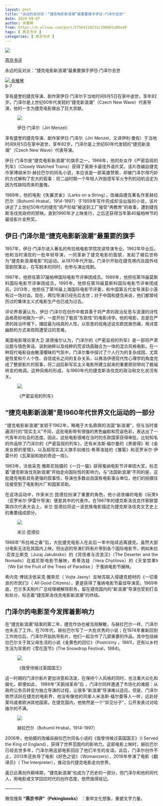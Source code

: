 ```yaml
---
layout: post
title: "永远的反对派：“捷克电影新浪潮”最重要旗手伊日·门泽尔去世"
date: 2020-09-07
author: 余雅琴
from: https://m.allnow.com/post/5f564110231c390001a06e40
tags: [ 燕京书评 ]
categories: [ 燕京书评 ]
---
```


<div class="main" data-v-7f77c10f="" data-v-c130297e="">
 <div class="head-img-wrap" data-v-7f77c10f="">
  <img class="head-img" data-v-7f77c10f="" src="//img.allhistory.com/5f5b4fb485139100018a16bb.jpg?imageView2/2/w/750"/>
  <!-- -->
 </div>
 <div class="column-wrap" data-v-7f77c10f="">
  <p class="column" data-v-7f77c10f="">
   <a class="column-link" data-v-7f77c10f="" href="/column/199">
    燕京书评
   </a>
   <!-- -->
  </p>
  <p class="title" data-v-7f77c10f="">
   永远的反对派：“捷克电影新浪潮”最重要旗手伊日·门泽尔去世
  </p>
 </div>
 <div class="author-wrap" data-v-7f77c10f="">
  <div class="left" data-v-7f77c10f="">
   <a class="single-avatar" data-v-7f77c10f="" href="/user/1053313">
    <img data-v-7f77c10f="" src="//pic.allhistory.com/T1LXCCBgET1RCvBVdK.jpg?imageView2/2/w/64"/>
   </a>
   <a class="single-name" data-v-7f77c10f="" href="/user/1053313">
    余雅琴
   </a>
   <div class="icon" data-v-7f77c10f="">
   </div>
  </div>
  <div class="time" data-v-7f77c10f="">
   9-7
  </div>
 </div>
 <div class="abstract-wrap" data-v-7f77c10f="">
  <p class="abstract" data-v-7f77c10f="">
   享有盛誉的捷克导演、剧作家伊日·门泽尔于当地时间9月5日在家中逝世，享年82岁。门泽尔是上世纪60年代发轫的“捷克新浪潮”（Czech New Wave）代表导演，他的一生为捷克电影做出了巨大贡献。
  </p>
 </div>
 <div data-v-7f77c10f="" id="article-content">
  <p>
  </p>
  <figure class="image-box dls-image-block dls-media-image">
   <img src="//img.allhistory.com/5f5637dd550c6f000106f058.jpg?imageView2/2/w/800"/>
   <figcaption class="dls-image-capture">
    <p>
     伊日·门泽尔（Jiri Menzel）
    </p>
   </figcaption>
  </figure>
  <p>
  </p>
  <p>
   享有盛誉的捷克导演、剧作家伊日·门泽尔（Jiri Menzel，又译伊利·曼佐）于当地时间9月5日在家中逝世，享年82岁。门泽尔是上世纪60年代发轫的“捷克新浪潮”（Czech New Wave）代表导演。
  </p>
  <p style="text-align: justify;">
  </p>
  <p style="text-align: justify;">
   伊日·门泽尔是“捷克电影新浪潮”的旗手之一。1966年，他的处女作《严密监视的列车》（Closely Watched Trains）获得了奥斯卡最佳外语片奖。该片改编自捷克作家博胡米尔·赫拉巴尔的同名小说，本应该是一部英雄赞歌，却被门泽尔用巧妙的方式解构了宏大的叙事：将二战时期一个年轻人炸毁德军军火专列的动机设定为因为性缺陷而来的羞愧。
  </p>
  <p style="text-align: justify;">
  </p>
  <p style="text-align: justify;">
   1969年，他的电影《失翼灵雀》（Larks on a String），改编自捷克著名作家赫拉巴尔（Bohumil Hrabal，1914-1997）于1959年写作完成却没出版的小说，该片讲述了上世纪50年代的捷克“资产阶级”被送到工厂接受“再教育”的故事，遭到捷克斯洛伐克政府的禁映。直到1990年才上映发行，之后还获得当年第40届柏林节的最佳影片金熊奖。
  </p>
  <p style="text-align: justify;">
  </p>
  <h2>
   伊日·门泽尔是“捷克电影新浪潮”最重要的旗手
  </h2>
  <p style="text-align: justify;">
  </p>
  <p style="text-align: justify;">
   1957年，伊日·门泽尔进入著名的布拉格电影学院攻读导演专业。1962年毕业后，他和当时涌现的一批年轻导演，一同革新了捷克电影的面貌，发起了被后世称为“捷克新浪潮电影”的运动。从1970年代开始，门泽尔开始在捷克境内及国外经营剧院事业，在写剧本的同时，也参与演出戏剧。
  </p>
  <p style="text-align: justify;">
  </p>
  <p style="text-align: justify;">
   1987年，他担任第37届柏林国际电影节评审团成员。1989年，他担任第16届莫斯科国际电影节评审团成员。1995年，他担任第19届莫斯科国际电影节评审团成员。2013年，他担任了第16届上海国际电影节评委，和中国第五代女导演彭小莲有过一场对谈。现在，两位导演已经先后去世；对于中国和捷克来说，他们都曾经历过的集体主义式电影生产也已成为过去。
  </p>
  <p style="text-align: justify;">
  </p>
  <p style="text-align: justify;">
   评论界普遍认为，伊日·门泽尔在创作中极其善于将严肃的政治反思与浪漫的诗性品格奇妙地融为一炉，一度开创了极具“东欧性”的电影诗学。他的电影，总是在严肃的政治环境下，捕捉最为纯真的人性，以哲思的视角述说东欧民族伤痛，用诗意幽默的方式来观照遭受过的苦难。
  </p>
  <p style="text-align: justify;">
  </p>
  <p style="text-align: justify;">
   美国电影理论家大卫·波德维尔认为，门泽尔的《严密监视的列车》是一部将严肃议题与情色笑话、讽刺纳粹以及纯粹的荒谬场面融合为一体的混合风格电影。在一种现代电影自由散漫暧昧的气氛中，门泽尔集中探讨了个人行为的复杂成因，尤其是性爱和个人个性、自信成长之间的复杂关系，以弗洛伊德现代性心理学的角度完成了整部影片的叙事，将二战后新写实主义电影所建立起来的重要原则带向了极端转变的格调。这种风格的形成，与1960年代的捷克斯洛伐克的政治和文化状况有关。
  </p>
  <p style="text-align: justify;">
  </p>
  <figure class="image-box dls-image-block dls-media-image">
   <img src="//img.allhistory.com/5f5636f8231c390001a06df8.jpg?imageView2/2/w/800"/>
   <figcaption class="dls-image-capture">
    <p>
     《严密监视的列车》
    </p>
   </figcaption>
  </figure>
  <p style="text-align: justify;">
  </p>
  <h2>
   “捷克电影新浪潮”是1960年代世界文化运动的一部分
  </h2>
  <p style="text-align: justify;">
  </p>
  <p style="text-align: justify;">
   “捷克电影新浪潮”发轫于1962年，略晚于大名鼎鼎的法国“新浪潮”，但与当时普遍流行的“现实主义”不同，这批电影带有很强的黑色幽默和荒诞色彩，表达出了一代青年对社会的态度。因此，这些电影很难在当时的东欧国家获得审批，比较知名的作品除了门泽尔的《严密监视的列车》，还有米洛斯·福尔曼的《黑彼得》和《金发女郎的爱情》，以及超现实主义旗手如维拉·希蒂洛娃的《雏菊》和亚罗米尔·伊雷什的《瓦莱丽和她的奇迹一周》。
  </p>
  <p style="text-align: justify;">
  </p>
  <p style="text-align: justify;">
   1963年，沃依采克·雅斯尼拍摄的《一日一猫》获得戛纳电影节评审团大奖，标志着“捷克斯洛伐克新浪潮”开始走向国际性的影响力。与“法国新浪潮”不同的是，这批捷克电影具有更强的叙事性，导演也多数出自国有电影事业单位，他们的拍摄往往接受到了电影制片厂和国家资助。
  </p>
  <p style="text-align: justify;">
  </p>
  <p style="text-align: justify;">
   在这场运动中，作家米兰·昆德拉扮演了重要的角色，他小说改编的电影《玩笑》（亚罗米尔·伊雷什导演）便是其中的代表作。在1967年的捷克斯洛伐克作家联盟第四次代表大会上，米兰·昆德拉将这一波民族电影描述为捷克斯洛伐克文艺史上的重要组成部分。
  </p>
  <p style="text-align: justify;">
  </p>
  <figure class="image-box dls-image-block dls-media-image">
   <img src="//img.allhistory.com/5f5636f9851391000187e88d.jpg?imageView2/2/w/800"/>
   <figcaption class="dls-image-capture">
    <p>
     米兰·昆德拉
    </p>
   </figcaption>
  </figure>
  <p style="text-align: justify;">
  </p>
  <p style="text-align: justify;">
   1968年“布拉格之春”后，大批捷克电影人在此后一年中陆续逃离捷克。虽然大部分电影无法在其国内上映，但出逃的导演们将影片带到各个国际电影节，例如朱拉·亚库比斯克（Juraj Jakubisko）的《背信者与流浪汉》（The Deserter and the Nomads）在威尼斯电影节展映，希蒂洛娃（Vera Chytilova）的《天堂禁果》（We Eat the Fruit of the Trees of Paradise ）于戛纳电影节展映。
  </p>
  <p style="text-align: justify;">
  </p>
  <p style="text-align: justify;">
   希内克·博钱沃依采克·雅斯尼（ Vojta Jasny）反映苏联入侵捷克题材的《一切善良的市民们》（ All Good Citizens），更是获得了戛纳电影节最佳导演奖。1969年底，巴兰多夫制片厂总经理被解除职务，留在捷克国内的“新浪潮”导演也受到打击和处分，标志着“捷克斯洛伐克电影新浪潮”的终结。
  </p>
  <p style="text-align: justify;">
  </p>
  <h2>
   门泽尔的电影至今发挥着影响力
  </h2>
  <p style="text-align: justify;">
  </p>
  <p style="text-align: justify;">
   在“捷克新浪潮”结束的第二年，捷克作协也被当局解散，与赫拉巴尔一样，门泽尔也失去了工作。在70年代，赫拉巴尔写了一大批优秀的小说；在1974年重新回到工作岗位后，门泽尔开始执导影片，他们一起合作了几部重要的作品。其中包括赫拉巴尔关于其父母生活的小说《金黄色的回忆》（Postriziny ，1981)，还有以乡村生活为背景的《雪花莲节》(The Snowdrop Festival，1984)。
  </p>
  <p style="text-align: justify;">
  </p>
  <figure class="image-box dls-image-block dls-media-image">
   <img src="//img.allhistory.com/5f5636f9851391000187e88e.jpg?imageView2/2/w/800"/>
   <figcaption class="dls-image-capture">
    <p>
     《我曾侍候过英国国王》
    </p>
   </figcaption>
  </figure>
  <p style="text-align: justify;">
  </p>
  <p style="text-align: justify;">
   这一时期的门泽尔影片更加诗意和活泼，在保持个人风格的同时，也注重大众化和娱化。即便如此， 1989年“天鹅绒革命”后 ，门泽尔同样遭遇了市场化的难题：从政府公务员转变为独立导演的过程，让很多“新浪潮”导演难以适应。但是，门泽尔依然活跃在捷克的电影界，他没有像他的同辈人米洛斯·福尔曼等人一样，远赴好莱坞或者欧洲其他国家。在捷克国内，他依然是一个“异见分子”，公开发表过对哈维尔的不满。
  </p>
  <p style="text-align: justify;">
  </p>
  <figure class="image-box dls-image-block dls-media-image">
   <img src="//img.allhistory.com/5f5637ab231c390001a06dfb.jpeg?imageView2/2/w/800"/>
   <figcaption class="dls-image-capture">
    <p>
     赫拉巴尔（Bohumil Hrabal，1914-1997）
    </p>
   </figcaption>
  </figure>
  <p style="text-align: justify;">
  </p>
  <p style="text-align: justify;">
   2006年，他拍摄的改编自赫拉巴尔同名小说的《我曾侍候过英国国王》（I Served the King of England），获得了世界范围内的影响力。这部电影上映时，赫拉巴尔已经去世多年，门泽尔用这部电影回应了他们半生的友谊。此后，门泽尔创作不止，2013年还执导了电影《好色之徒》（Womanizers），2018年参演了电影《翻译员》（ The Interpreter），推动当代捷克电影走向世界。
  </p>
  <p style="text-align: justify;">
  </p>
  <p style="text-align: justify;">
   虽已远离创作巅峰期，“捷克新浪潮”也成为了历史的一部分，但门泽尔和他的同代人，用电影或文学回应时代的创作态度，依然值得铭记。
  </p>
  <p style="text-align: justify;">
  </p>
  <p>
   ————
  </p>
  <p>
   微信搜索
   <strong>
    “燕京书评”（Pekingbooks）
   </strong>
   ：重申文化想象，重塑文字力量。
  </p>
  <p style="text-align: justify;">
  </p>
 </div>
</div>

